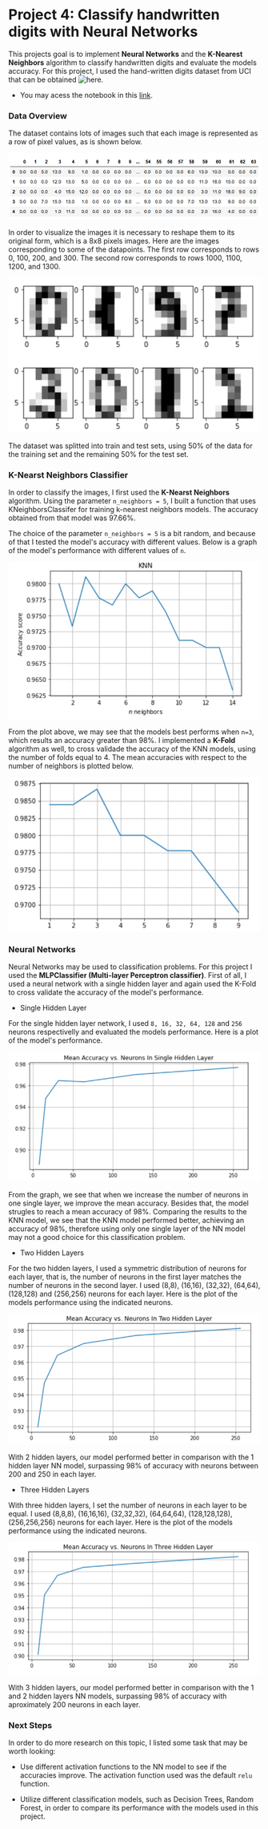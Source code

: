 # Project 4: Classify handwritten digits with Neural Networks

This projects goal is to implement **Neural Networks** and the **K-Nearest Neighbors** algorithm to classify handwritten digits and evaluate the models accuracy. For this project, I used the hand-written digits dataset from UCI that can be obtained ![here](http://archive.ics.uci.edu/ml/datasets/Optical+Recognition+of+Handwritten+Digits).

* You may acess the notebook in this [link](https://github.com/igorcruz91/igor_portfolio/blob/main/Project%204%20Neural%20Networks/Neural%20Networks%20Classifier.ipynb).

### Data Overview

The dataset contains lots of images such that each image is represented as a row of pixel values, as is shown below.

![](images/dataset.png)

In order to visualize the images it is necessary to reshape them to its original form, which is a 8x8 pixels images. Here are the images corresponding to some of the datapoints. The first row corresponds to rows 0, 100, 200, and 300. The second row corresponds to rows 1000, 1100, 1200, and 1300.

![](images/datapoints.png)

The dataset was splitted into train and test sets, using 50% of the data for the training set and the remaining 50% for the test set.

### K-Nearst Neighbors Classifier

In order to classify the images, I first used the **K-Nearst Neighbors** algorithm. Using the parameter `n_neighbors = 5`, I built a function that uses KNeighborsClassifer for training k-nearest neighbors models. The accuracy obtained from that model was 97.66%.

The choice of the parameter `n_neighbors = 5` is a bit random, and because of that I tested the model's accuracy with different values. Below is a graph of the model's performance with different values of `n`.

![](images/knn.png)

From the plot above, we may see that the models best performs when `n=3`, which results an accuracy greater than 98%.
I implemented a **K-Fold** algorithm as well, to cross validade the accuracy of the KNN models, using the number of folds equal to 4. The mean accuracies with respect to the number of neighbors is plotted below.

![](images/knn_2.png)

### Neural Networks

Neural Networks may be used to classification problems. For this project I used the **MLPClassifier (Multi-layer Perceptron classifier)**. First of all, I used a neural network with a single hidden layer and again used the K-Fold to cross validate the accuracy of the model's performance.

* Single Hidden Layer
 
For the single hidden layer network, I used `8, 16, 32, 64, 128` and `256` neurons respectivelly and evaluated the models performance. Here is a plot of the model's performance.

![](images/nn_single.png)

From the graph, we see that when we increase the number of neurons in one single layer, we improve the mean accuracy. Besides that, the model strugles to reach a mean accuracy of 98%. Comparing the results to the KNN model, we see that the KNN model performed better, achieving an accuracy of 98%, therefore using only one single layer of the NN model may not a good choice for this classification problem.

* Two Hidden Layers

For the two hidden layers, I used a symmetric distribution of neurons for each layer, that is, the number of neurons in the first layer matches the number of neurons in the second layer. I used (8,8), (16,16), (32,32), (64,64), (128,128) and (256,256) neurons for each layer. Here is the plot of the models performance using the indicated neurons.

![](images/nn_two.png)

With 2 hidden layers, our model performed better in comparison with the 1 hidden layer NN model, surpassing 98% of accuracy with neurons between 200 and 250 in each layer.

* Three Hidden Layers

With three hidden layers, I set the number of neurons in each layer to be equal. I used (8,8,8), (16,16,16), (32,32,32), (64,64,64), (128,128,128), (256,256,256) neurons for each layer. Here is the plot of the models performance using the indicated neurons.

![](images/nn_three.png)

With 3 hidden layers, our model performed better in comparison with the 1 and 2 hidden layers NN models, surpassing 98% of accuracy with aproximately 200 neurons in each layer.

### Next Steps

In order to do more research on this topic, I listed some task that may be worth looking:

* Use different activation functions to the NN model to see if the accuracies improve. The activation function used was the default `relu` function.

* Utilize different classification models, such as Decision Trees, Random Forest, in order to compare its performance with the models used in this project. 
